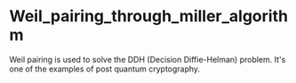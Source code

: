 # Weil_pairing_through_miller_algorithm
Weil pairing is used to solve the DDH (Decision Diffie-Helman) problem. It's one of the examples of post quantum cryptography.

